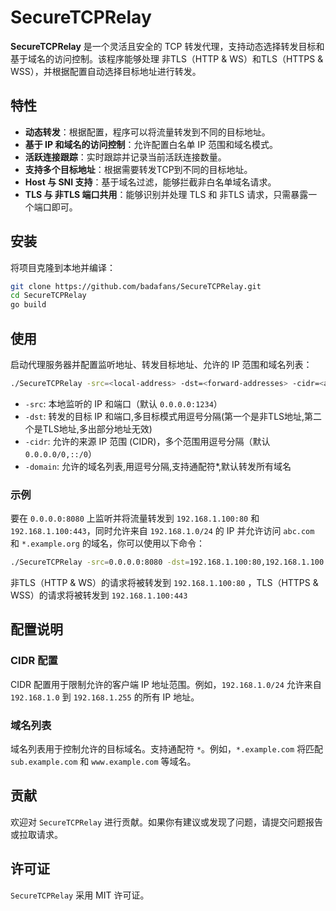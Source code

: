 # SecureTCPRelay

**SecureTCPRelay** 是一个灵活且安全的 TCP 转发代理，支持动态选择转发目标和基于域名的访问控制。该程序能够处理 非TLS（HTTP & WS）和TLS（HTTPS & WSS），并根据配置自动选择目标地址进行转发。

## 特性

- **动态转发**：根据配置，程序可以将流量转发到不同的目标地址。
- **基于 IP 和域名的访问控制**：允许配置白名单 IP 范围和域名模式。
- **活跃连接跟踪**：实时跟踪并记录当前活跃连接数量。
- **支持多个目标地址**：根据需要转发TCP到不同的目标地址。
- **Host 与 SNI 支持**：基于域名过滤，能够拦截非白名单域名请求。
- **TLS 与 非TLS 端口共用**：能够识别并处理 TLS 和 非TLS 请求，只需暴露一个端口即可。

## 安装

将项目克隆到本地并编译：

```bash
git clone https://github.com/badafans/SecureTCPRelay.git
cd SecureTCPRelay
go build
```

## 使用

启动代理服务器并配置监听地址、转发目标地址、允许的 IP 范围和域名列表：

```bash
./SecureTCPRelay -src=<local-address> -dst=<forward-addresses> -cidr=<allowed-cidrs> -domain=<allowed-domains>
```

- `-src`: 本地监听的 IP 和端口（默认 `0.0.0.0:1234`）
- `-dst`: 转发的目标 IP 和端口,多目标模式用逗号分隔(第一个是非TLS地址,第二个是TLS地址,多出部分地址无效)
- `-cidr`: 允许的来源 IP 范围 (CIDR)，多个范围用逗号分隔（默认 `0.0.0.0/0,::/0`）
- `-domain`: 允许的域名列表,用逗号分隔,支持通配符*,默认转发所有域名

### 示例

要在 `0.0.0.0:8080` 上监听并将流量转发到 `192.168.1.100:80` 和 `192.168.1.100:443`，同时允许来自 `192.168.1.0/24` 的 IP 并允许访问 `abc.com` 和 `*.example.org` 的域名，你可以使用以下命令：

```bash
./SecureTCPRelay -src=0.0.0.0:8080 -dst=192.168.1.100:80,192.168.1.100:443 -cidr=192.168.1.0/24 -domain=abc.com,*.example.org
```
非TLS（HTTP & WS）的请求将被转发到 `192.168.1.100:80` ，TLS（HTTPS & WSS）的请求将被转发到 `192.168.1.100:443` 

## 配置说明

### CIDR 配置

CIDR 配置用于限制允许的客户端 IP 地址范围。例如，`192.168.1.0/24` 允许来自 `192.168.1.0` 到 `192.168.1.255` 的所有 IP 地址。

### 域名列表

域名列表用于控制允许的目标域名。支持通配符 `*`。例如，`*.example.com` 将匹配 `sub.example.com` 和 `www.example.com` 等域名。

## 贡献

欢迎对 `SecureTCPRelay` 进行贡献。如果你有建议或发现了问题，请提交问题报告或拉取请求。

## 许可证

`SecureTCPRelay` 采用 MIT 许可证。